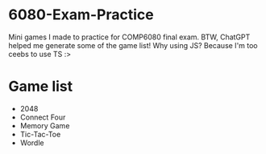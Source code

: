 # 6080-Exam-Practice
Mini games I made to practice for COMP6080 final exam. BTW, ChatGPT helped me generate some of the game list!
Why using JS? Because I'm too ceebs to use TS :>

# Game list
- 2048
- Connect Four
- Memory Game
- Tic-Tac-Toe
- Wordle
